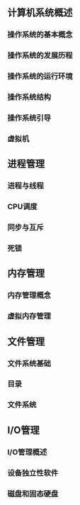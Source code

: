 ## 计算机系统概述

### 操作系统的基本概念

### 操作系统的发展历程

### 操作系统的运行环境

### 操作系统结构

### 操作系统引导

### 虚拟机

## 进程管理

### 进程与线程

### CPU调度

### 同步与互斥

### 死锁

## 内存管理

### 内存管理概念

### 虚拟内存管理

## 文件管理

### 文件系统基础

### 目录

### 文件系统

## I/O管理

### I/O管理概述

### 设备独立性软件

### 磁盘和固态硬盘


